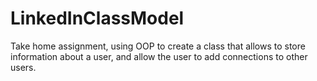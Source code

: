 # LinkedInClassModel
Take home assignment, using OOP to create a class that allows to store information about a user, and allow the user to add connections to other users.

